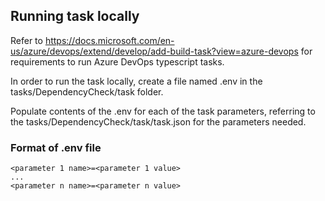 ## Running task locally
Refer to https://docs.microsoft.com/en-us/azure/devops/extend/develop/add-build-task?view=azure-devops for requirements to run Azure DevOps typescript tasks.

In order to run the task locally, create a file named .env in the tasks/DependencyCheck/task folder.

Populate contents of the .env for each of the task parameters, referring to the tasks/DependencyCheck/task/task.json for the parameters needed.

### Format of .env file
```
<parameter 1 name>=<parameter 1 value>
...
<parameter n name>=<parameter n value>
```
